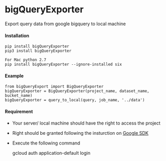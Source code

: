 # bigQueryExporter
Export query data from google bigquery to local machine

#### Installation
    pip install bigQueryExporter
    pip3 install bigQueryExporter
    
    For Mac python 2.7
    pip install bigQueryExporter --ignore-installed six

#### Example
    from bigQueryExport import BigQueryExporter
    bigQueryExporter = BigQueryExporter(project_name, dataset_name, bucket_name)
    bigQueryExporter = query_to_local(query, job_name, '../data')

#### Requirement
- Your server/ local machine should have the right to access the project
- Right should be granted following the insturction on [Google SDK](https://cloud.google.com/sdk/docs/)
- Execute the following command

    gcloud auth application-default login
